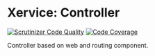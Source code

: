 Xervice: Controller
=======================

[![Scrutinizer Code Quality](https://scrutinizer-ci.com/g/xervice/controller/badges/quality-score.png?b=master)](https://scrutinizer-ci.com/g/xervice/controller/?branch=master)
[![Code Coverage](https://scrutinizer-ci.com/g/xervice/controller/badges/coverage.png?b=master)](https://scrutinizer-ci.com/g/xervice/controller/?branch=master)

Controller based on web and routing component.